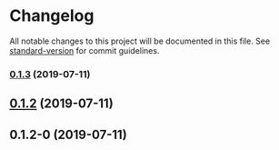 # Changelog

All notable changes to this project will be documented in this file. See [standard-version](https://github.com/conventional-changelog/standard-version) for commit guidelines.

### [0.1.3](https://github.com/swdenglian/dva-rn/compare/v0.1.2...v0.1.3) (2019-07-11)



## [0.1.2](https://github.com/swdenglian/dva-rn/compare/v0.1.2-0...v0.1.2) (2019-07-11)



## 0.1.2-0 (2019-07-11)
